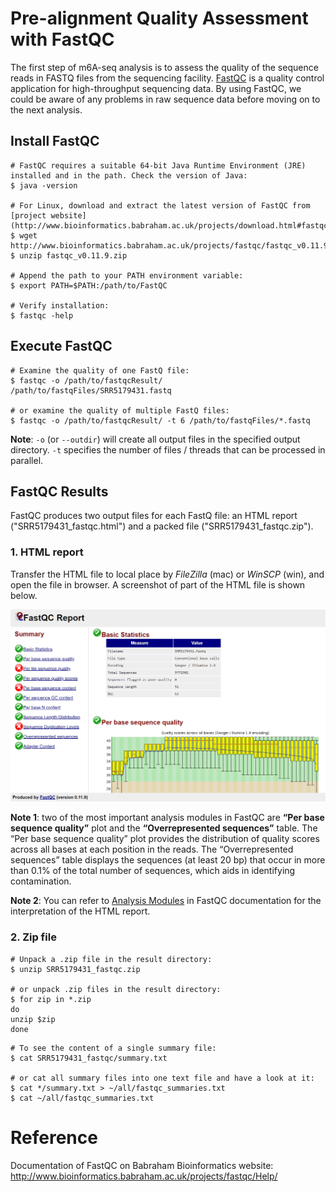 # Pre-alignment Quality Assessment with FastQC

The first step of m6A-seq analysis is to assess the quality of the sequence reads in FASTQ files from the sequencing facility. [FastQC](http://www.bioinformatics.babraham.ac.uk/projects/fastqc/) is a quality control application for high-throughput sequencing data. By using FastQC, we could be aware of any problems in raw sequence data before moving on to the next analysis. 

## Install FastQC

```shell
# FastQC requires a suitable 64-bit Java Runtime Environment (JRE) installed and in the path. Check the version of Java:
$ java -version

# For Linux, download and extract the latest version of FastQC from [project website](http://www.bioinformatics.babraham.ac.uk/projects/download.html#fastqc):
$ wget http://www.bioinformatics.babraham.ac.uk/projects/fastqc/fastqc_v0.11.9.zip
$ unzip fastqc_v0.11.9.zip

# Append the path to your PATH environment variable:
$ export PATH=$PATH:/path/to/FastQC

# Verify installation:
$ fastqc -help
```



## Execute FastQC

```shell
# Examine the quality of one FastQ file:
$ fastqc -o /path/to/fastqcResult/ /path/to/fastqFiles/SRR5179431.fastq

# or examine the quality of multiple FastQ files:
$ fastqc -o /path/to/fastqcResult/ -t 6 /path/to/fastqFiles/*.fastq
```

**Note**: `-o` (or `--outdir`) will create all output files in the specified output directory. `-t` specifies the number of files / threads that can be processed in parallel.



## FastQC Results

FastQC produces two output files for each FastQ file: an HTML report ("SRR5179431_fastqc.html") and a packed file ("SRR5179431_fastqc.zip").

### 1. HTML report

Transfer the HTML file to local place by *FileZilla* (mac) or *WinSCP* (win), and open the file in browser. A screenshot of part of the HTML file is shown below.

![fastqc_html_report](../assets/images/M1/fastqc_html_report.png)

**Note 1**: two of the most important analysis modules in FastQC are **“Per base sequence quality”** plot and the **“Overrepresented sequences”** table. The “Per base sequence quality” plot provides the distribution of quality scores across all bases at each position in the reads. The “Overrepresented sequences” table displays the sequences (at least 20 bp) that occur in more than 0.1% of the total number of sequences, which aids in identifying contamination. 

**Note 2**: You can refer to [Analysis Modules](http://www.bioinformatics.babraham.ac.uk/projects/fastqc/Help/3%20Analysis%20Modules/) in FastQC documentation for the interpretation of the HTML report. 

### 2. Zip file

```shell
# Unpack a .zip file in the result directory:
$ unzip SRR5179431_fastqc.zip

# or unpack .zip files in the result directory:
$ for zip in *.zip
do
unzip $zip
done
```



```shell
# To see the content of a single summary file:
$ cat SRR5179431_fastqc/summary.txt

# or cat all summary files into one text file and have a look at it:
$ cat */summary.txt > ~/all/fastqc_summaries.txt
$ cat ~/all/fastqc_summaries.txt
```



# Reference

Documentation of FastQC on Babraham Bioinformatics website: http://www.bioinformatics.babraham.ac.uk/projects/fastqc/Help/



